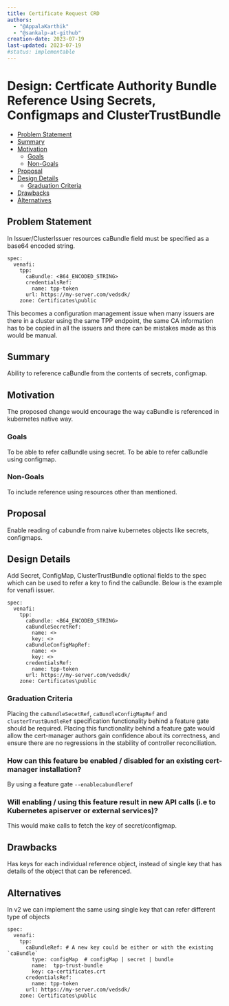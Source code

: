 ```yaml
---
title: Certificate Request CRD
authors:
  - "@AppalaKarthik"
  - "@sankalp-at-github"
creation-date: 2023-07-19
last-updated: 2023-07-19
#status: implementable
---
```


# Design: Certficate Authority Bundle Reference Using Secrets, Configmaps and ClusterTrustBundle


<!-- toc -->
- [Problem Statement](#problem-statement)
- [Summary](#summary)
- [Motivation](#motivation)
  - [Goals](#goals)
  - [Non-Goals](#non-goals)
- [Proposal](#proposal)
- [Design Details](#design-details)
  - [Graduation Criteria](#graduation-criteria)
- [Drawbacks](#drawbacks)
- [Alternatives](#alternatives)
<!-- /toc -->

## Problem Statement

In Issuer/ClusterIssuer resources caBundle field must be specified as a base64 encoded string.

```
spec:
  venafi:
    tpp:
      caBundle: <B64_ENCODED_STRING>
      credentialsRef:
        name: tpp-token
      url: https://my-server.com/vedsdk/
    zone: Certificates\public
```

This becomes a configuration management issue when many issuers are there in a cluster using the same TPP endpoint, the same CA information has to be copied in all the issuers and there can be mistakes made as this would be manual.

## Summary

Ability to reference caBundle from the contents of secrets, configmap.

## Motivation
The proposed change would encourage the way caBundle is referenced in kubernetes native way.

### Goals

To be able to refer caBundle using secret.
To be able to refer caBundle using configmap.

### Non-Goals

To include reference using resources other than mentioned.

## Proposal

Enable reading of cabundle from naive kubernetes objects like secrets, configmaps.

## Design Details

Add Secret, ConfigMap, ClusterTrustBundle optional fields to the spec which can be used to refer a key to find the caBundle. Below is the example for venafi issuer.

```
spec:
  venafi:
    tpp:
      caBundle: <B64_ENCODED_STRING>
      caBundleSecretRef:
        name: <>
        key: <>
      caBundleConfigMapRef:
        name: <>
        key: <>
      credentialsRef:
        name: tpp-token
      url: https://my-server.com/vedsdk/
    zone: Certificates\public
```


### Graduation Criteria

Placing the `caBundleSecetRef`, `caBundleConfigMapRef` and `clusterTrustBundleRef` specification functionality behind a feature gate should be required.
Placing this functionality behind a feature gate would allow the cert-manager
authors gain confidence about its correctness, and ensure there are no
regressions in the stability of controller reconciliation.

### How can this feature be enabled / disabled for an existing cert-manager installation?

By using a feature gate `--enablecabundleref`

### Will enabling / using this feature result in new API calls (i.e to Kubernetes apiserver or external services)?

This would make calls to fetch the key of secret/configmap. 

## Drawbacks

Has keys for each individual reference object, instead of single key that has details of the object that can be referenced.

## Alternatives

In v2 we can implement the same using single key that can refer different type of objects
```
spec:
  venafi:
    tpp:
      caBundleRef: # A new key could be either or with the existing `caBundle`
        type: configMap  # configMap | secret | bundle
        name:  tpp-trust-bundle
        key: ca-certificates.crt
      credentialsRef:
        name: tpp-token
      url: https://my-server.com/vedsdk/
    zone: Certificates\public
```
